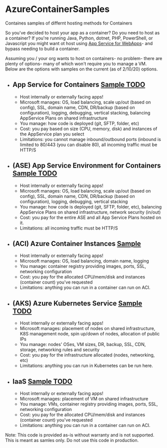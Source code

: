 # AzureContainerSamples

Containes samples of differnt hosting methods for Containers

So you've decided to host your app as a container?  Do you need to host as a container?  If you're running Java, Python, dotnet, PHP, PowerShell, or Javascript you might want ot host using [App Service for WebApps](https://docs.microsoft.com/en-us/azure/app-service/)- and bypass needing to build a container.  

Assuming you / your org wants to host on containers- no problem- there are plenty of options- many of which won't require you to manage a VM.   
Below are the options with samples on the current (as of 2/10/20) options.

* ## App Service for Containers [Sample TODO]()
     - Host internally or externally facing apps!  
     - Microsoft manages: OS, load balancing, scale up/out (based on config), SSL, domain name, CDN, DR/backup (based on configuration), logging, debugging, vertical stacking, balancing AppService Plans on shared infrastructure
     - You manage: how code is deployed (git, SFTP, folder, etc)
     - Cost: you pay based on size (CPU, memory, disk) and instances of the AppService plan you select
     - Limitations: you cannot manage inbound/outbound ports (inbound is limited to 80/443 (you can disable 80), all incoming traffic must be HTTP/S
* ## (ASE) App Service Environment for Containers [Sample TODO]()
     - Host internally or externally facing apps!  
     - Microsoft manages: OS, load balancing, scale up/out (based on config), SSL, domain name, CDN, DR/backup (based on configuration), logging, debugging, vertical stacking
     - You manage: how code is deployed (git, SFTP, folder, etc), balancing AppService Plans on shared infrastructure, network security (in/out)
     - Cost: you pay for the entire ASE and all App Service Plans hosted on it.
     - Limitations: all incoming traffic must be HTTP/S
* ## (ACI) Azure Container Instances [Sample](https://github.com/SameerDoshi/AzureContainerSamples/blob/master/AzureContainerInstance/reademe.md)
     - Host internally or externally facing apps!   
     - Microsoft manages: OS, load balancing, domain name, logging 
     - You manage: container registry providing images, ports, SSL, networking configuration
     - Cost: you pay for the allocated CPU/mem/disk and instances (container count) you've requested
     - Limitations: anything you can run in a container can run on ACI.
* ## (AKS) Azure Kubernetes Service [Sample TODO]()
     - Host internally or externally facing apps!   
     - Microsoft manages: placement of nodes on shared infrastructure, K8S management node, spin up/down of nodes, allocation of public IPs
     - You manage: nodes' OSes, VM sizes, DR, backup, SSL, CDN, storage, networking rules and security
     - Cost: you pay for the infrastructure allocated (nodes, networking, etc)
     - Limitations: anything you can run in Kubernetes can be run here.  
* ## IaaS [Sample TODO]()
     - Host internally or externally facing apps!   
     - Microsoft manages: placement of VM on shared infrastructure 
     - You manage: VMs, container registry providing images, ports, SSL, networking configuration
     - Cost: you pay for the allocated CPU/mem/disk and instances (container count) you've requested
     - Limitations: anything you can run in a container can run on ACI.

Note: This code is provided as-is without warranty and is not supported.  This is meant as samles only. Do not use this code in production.